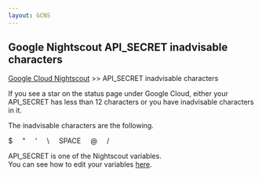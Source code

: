 ```yaml
---
layout: GCNS
---
```


## Google Nightscout API_SECRET inadvisable characters
[Google Cloud Nightscout](./GoogleCloud.md) >> API_SECRET inadvisable characters  
  
If you see a star on the status page under Google Cloud, either your API_SECRET has less than 12 characters or you have inadvisable characters in it.  
  
The inadvisable characters are the following.  

$ &nbsp; &nbsp; \" &nbsp; &nbsp; \' &nbsp; &nbsp; \\  &nbsp; &nbsp; SPACE &nbsp; &nbsp; @ &nbsp; &nbsp; \/  
  
API_SECRET is one of the Nightscout variables.  
You can see how to edit your variables [here](./NS_Variables.md).  

  
